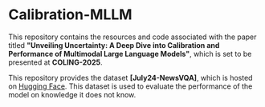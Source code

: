 # Calibration-MLLM
This repository contains the resources and code associated with the paper titled **"Unveiling Uncertainty: A Deep Dive into Calibration and Performance of Multimodal Large Language Models"**, which is set to be presented at **COLING-2025**.


This repository provides the dataset **[July24-NewsVQA]**, which is hosted on [Hugging Face](https://huggingface.co/datasets/SsssOvO/July24-NewsVQA). This dataset is used to evaluate the performance of the model on knowledge it does not know.
